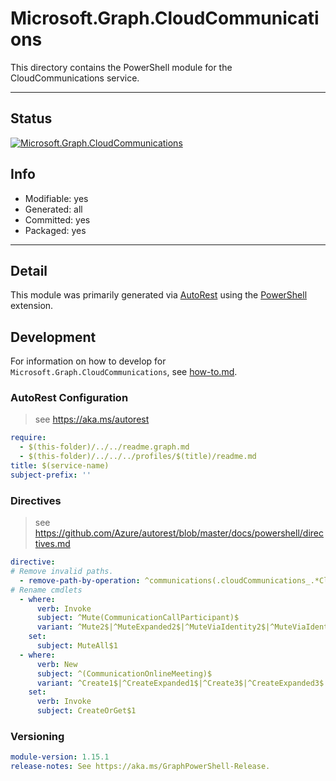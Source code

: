 <!-- region Generated -->
# Microsoft.Graph.CloudCommunications
This directory contains the PowerShell module for the CloudCommunications service.

---
## Status
[![Microsoft.Graph.CloudCommunications](https://img.shields.io/powershellgallery/v/Microsoft.Graph.CloudCommunications.svg?style=flat-square&label=Microsoft.Graph.CloudCommunications "Microsoft.Graph.CloudCommunications")](https://www.powershellgallery.com/packages/Microsoft.Graph.CloudCommunications/)

## Info
- Modifiable: yes
- Generated: all
- Committed: yes
- Packaged: yes

---
## Detail
This module was primarily generated via [AutoRest](https://github.com/Azure/autorest) using the [PowerShell](https://github.com/Azure/autorest.powershell) extension.

## Development
For information on how to develop for `Microsoft.Graph.CloudCommunications`, see [how-to.md](how-to.md).
<!-- endregion -->

### AutoRest Configuration

> see https://aka.ms/autorest

``` yaml
require:
  - $(this-folder)/../../readme.graph.md
  - $(this-folder)/../../../profiles/$(title)/readme.md
title: $(service-name)
subject-prefix: ''

```

### Directives

> see https://github.com/Azure/autorest/blob/master/docs/powershell/directives.md

``` yaml
directive:
# Remove invalid paths.
  - remove-path-by-operation: ^communications(.cloudCommunications_.*CloudCommunications|_(List|Create|Update|Delete)CallRecords|.callRecords.sessions_.*Segments|(_List|_Update)Calls)$
# Rename cmdlets
  - where:
      verb: Invoke
      subject: ^Mute(CommunicationCallParticipant)$
      variant: ^Mute2$|^MuteExpanded2$|^MuteViaIdentity2$|^MuteViaIdentityExpanded2$
    set:
      subject: MuteAll$1
  - where:
      verb: New
      subject: ^(CommunicationOnlineMeeting)$
      variant: ^Create1$|^CreateExpanded1$|^Create3$|^CreateExpanded3$
    set:
      verb: Invoke
      subject: CreateOrGet$1
```
### Versioning

``` yaml
module-version: 1.15.1
release-notes: See https://aka.ms/GraphPowerShell-Release.
```
